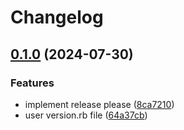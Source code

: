 # Changelog

## [0.1.0](https://github.com/a-chacon/awesome-jekyll-theme/compare/v0.0.4...v0.1.0) (2024-07-30)


### Features

* implement release please ([8ca7210](https://github.com/a-chacon/awesome-jekyll-theme/commit/8ca7210e37c7bdf43dd44b5b48cadc2d1da2d047))
* user version.rb file ([64a37cb](https://github.com/a-chacon/awesome-jekyll-theme/commit/64a37cb3e6131771689df14005bd33447314eee6))
